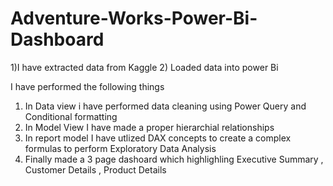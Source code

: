 # Adventure-Works-Power-Bi-Dashboard

1)I have extracted data from Kaggle
2) Loaded data into power Bi

I have performed the following things
1) In Data view i have performed data cleaning using Power Query and Conditional formatting
2) In Model View I have made a proper hierarchial relationships 
3) In report model I have utlized DAX concepts to create a complex formulas to perform Exploratory Data Analysis
4) Finally made a 3 page dashoard which highlighling Executive Summary , Customer Details , Product Details
